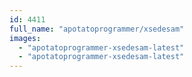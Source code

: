 ```yaml
---
id: 4411
full_name: "apotatoprogrammer/xsedesam"
images: 
  - "apotatoprogrammer-xsedesam-latest"
  - "apotatoprogrammer-xsedesam-latest"
---
```


